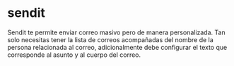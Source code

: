 # sendit
Sendit te permite enviar correo masivo pero de manera personalizada. Tan solo necesitas tener la lista de correos acompañadas del nombre de la persona relacionada al correo, adicionalmente debe configurar el texto que corresponde al asunto y al cuerpo del correo.
